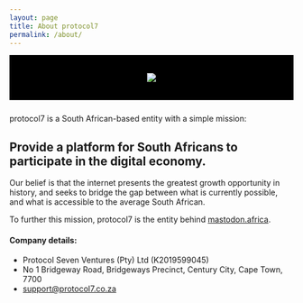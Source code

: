 ```yaml
---
layout: page
title: About protocol7
permalink: /about/
---
```


<div style="background-color: black; text-align: center; padding: 32px; margin-bottom: 24px;">
  <img src="/assets/protocol7.png">
</div>

protocol7 is a South African-based entity with a simple mission:

<h2>Provide a platform for South Africans to participate in the digital economy.</h2>

Our belief is that the internet presents the greatest growth opportunity in history, and seeks to bridge the gap between what is currently possible, and what is accessible to the average South African.

To further this mission, protocol7 is the entity behind <a href="https://mastodon.africa">mastodon.africa</a>.

<h4>Company details:</h4>

<ul>
  <li>Protocol Seven Ventures (Pty) Ltd (K2019599045)</li>
  <li>No 1 Bridgeway Road, Bridgeways Precinct, Century City, Cape Town, 7700</li>
  <li><a href="mailto:support@protocol7.co.za">support@protocol7.co.za</a></li>
</ul>